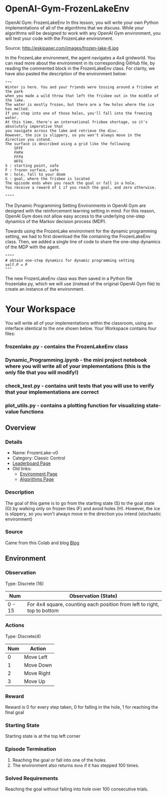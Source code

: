 # OpenAI-Gym-FrozenLakeEnv
OpenAI Gym: FrozenLakeEnv
In this lesson, you will write your own Python implementations of all of the algorithms that we discuss. While your algorithms will be designed to work with any OpenAI Gym environment, you will test your code with the FrozenLake environment.


Source: http://eskipaper.com/images/frozen-lake-6.jpg

In the FrozenLake environment, the agent navigates a 4x4 gridworld. You can read more about the environment in its corresponding GitHub file, by reading the commented block in the FrozenLakeEnv class. For clarity, we have also pasted the description of the environment below:

    """
    Winter is here. You and your friends were tossing around a frisbee at the park
    when you made a wild throw that left the frisbee out in the middle of the lake.
    The water is mostly frozen, but there are a few holes where the ice has melted.
    If you step into one of those holes, you'll fall into the freezing water.
    At this time, there's an international frisbee shortage, so it's absolutely imperative that
    you navigate across the lake and retrieve the disc.
    However, the ice is slippery, so you won't always move in the direction you intend.
    The surface is described using a grid like the following
        SFFF
        FHFH
        FFFH
        HFFG
    S : starting point, safe
    F : frozen surface, safe
    H : hole, fall to your doom
    G : goal, where the frisbee is located
    The episode ends when you reach the goal or fall in a hole.
    You receive a reward of 1 if you reach the goal, and zero otherwise.

    """"
The Dynamic Programming Setting
Environments in OpenAI Gym are designed with the reinforcement learning setting in mind. For this reason, OpenAI Gym does not allow easy access to the underlying one-step dynamics of the Markov decision process (MDP).

Towards using the FrozenLake environment for the dynamic programming setting, we had to first download the file containing the FrozenLakeEnv class. Then, we added a single line of code to share the one-step dynamics of the MDP with the agent.


    """"
    # obtain one-step dynamics for dynamic programming setting
    self.P = P
    """
The new FrozenLakeEnv class was then saved in a Python file frozenlake.py, which we will use (instead of the original OpenAI Gym file) to create an instance of the environment.





# Your Workspace
You will write all of your implementations within the classroom, using an interface identical to the one shown below. Your Workspace contains four files:

### frozenlake.py - contains the FrozenLakeEnv class
### Dynamic_Programming.ipynb - the mini project notebook where you will write all of your implementations (this is the only file that you will modify!)
### check_test.py - contains unit tests that you will use to verify that your implementations are correct
### plot_utils.py - contains a plotting function for visualizing state-value functions






## Overview

### Details
* Name: FrozenLake-v0  
* Category: Classic Control
* [Leaderboard Page](https://github.com/openai/gym/wiki/Leaderboard#FrozenLake-v0)
* Old links:
  * [Environment Page](https://gym.openai.com/envs/FrozenLake-v0)  
  * [Algorithms Page](https://gym.openai.com/algorithms?groups=classic_control)

### Description
The goal of this game is to go from the starting state (S) to the goal state (G) by walking only on frozen tiles (F) and avoid holes (H). However, the ice is slippery, so you won't always move in the direction you intend (stochastic environment)

### Source
Came from this Colab and blog
[Blog](https://colab.research.google.com/drive/1oqon14Iq8jzx6PhMJvja-mktFTru5GPl#scrollTo=5aQKQMJTJBPH)


## Environment

### Observation
Type: Discrete (16)

Num | Observation (State)
---|---
0 - 15 | For 4x4 square, counting each position from left to right, top to bottom

### Actions
Type: Discrete(4)

Num | Action
--- | ---
0 | Move Left
1 | Move Down
2 | Move Right
3 | Move Up

### Reward
Reward is 0 for every step taken, 0 for falling in the hole, 1 for reaching the final goal

### Starting State
Starting state is at the top left corner

### Episode Termination
1. Reaching the goal or fall into one of the holes
2. The environment also returns `done` if it has stepped 100 times.

### Solved Requirements
Reaching the goal without falling into hole over 100 consecutive trials.

